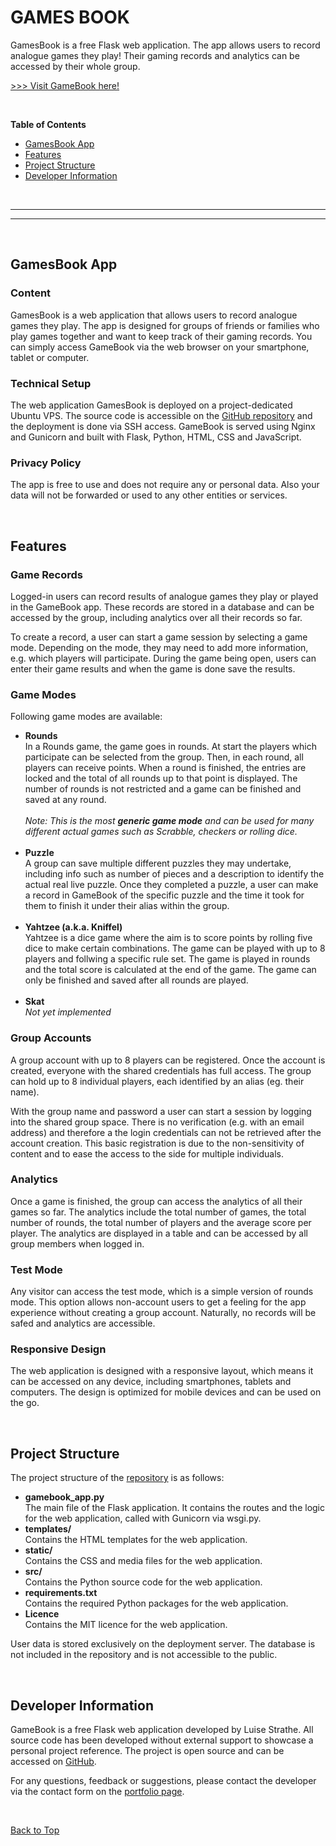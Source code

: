 <title>GamesBook README</title>

<h1>GAMES BOOK</h1>

<p>GamesBook is a free Flask web application. The app allows users to record analogue games they play! Their gaming records and analytics can be accessed by their whole group.</p>


<a href="gamesbook.site" target='_blank'>>>> Visit GameBook here!</a>

<br>

<div>
    <p><b>Table of Contents</b></p>
    <ul> 
        <li><a href="#gamesbook-app">GamesBook App</a></li>
        <li><a href="#features">Features</a></li>
        <li><a href="#project-structure">Project Structure</a></li>
        <li><a href="#developer-information">Developer Information</a></li>
</div>

<br>

---
---

<br>



<h2>GamesBook App</h2>
<h3>Content</h3>
<p>GamesBook is a web application that allows users to record analogue games they play. The app is designed for groups of friends or families who play games together and want to keep track of their gaming records. You can simply access GameBook via the web browser on your smartphone, tablet or computer.</p>

<h3>Technical Setup</h3>
<p>The web application GamesBook is deployed on a project-dedicated Ubuntu VPS. The source code is accessible on the <a href='' target='_blank'>GitHub repository</a> and the deployment is done via SSH access. GameBook is served using Nginx and Gunicorn and built with Flask, Python, HTML, CSS and JavaScript.</p>

<h3>Privacy Policy</h3>
<p>The app is free to use and does not require any or personal data. Also your data will not be forwarded or used to any other entities or services.</p>


<br> 
<h2>Features</h2>

<h3>Game Records</h3>
<p>Logged-in users can record results of analogue games they play or played in the GameBook app. These records are stored in a database and can be accessed by the group, including analytics over all their records so far.</p>
<p>To create a record, a user can start a game session by selecting a game mode. Depending on the mode, they may need to add more information, e.g. which players will participate. During the game being open, users can enter their game results and when the game is done save the results.</p>



<h3>Game Modes</h3>

<p>Following game modes are available: </p>
<ul>
    <li><b>Rounds</b> <br>In a Rounds game, the game goes in rounds. At start the players which participate can be selected from the group. Then, in each round, all players can receive points. When a round is finished, the entries are locked and the total of all rounds up to that point is displayed. The number of rounds is not restricted and a game can be finished and saved at any round.
    <br><br><i>Note: This is the most <b>generic game mode</b> and can be used for many different actual games such as Scrabble, checkers or rolling dice.</i></li><br>
    <li><b>Puzzle</b> <br>A group can save multiple different puzzles they may undertake, including info such as number of pieces and a description to identify the actual real live puzzle. Once they completed a puzzle, a user can make a record in GameBook of the specific puzzle and the time it took for them to finish it under their alias within the group.</li><br> 
    <li><b>Yahtzee (a.k.a. Kniffel)</b> <br>Yahtzee is a dice game where the aim is to score points by rolling five dice to make certain combinations. The game can be played with up to 8 players and follwing a specific rule set. The game is played in rounds and the total score is calculated at the end of the game. The game can only be finished and saved after all rounds are played.
    </li>
    <br> 
    <li><b>Skat</b> <br><i>Not yet implemented</i></li>
</ul>


<h3>Group Accounts</h3>
<p>A group account with up to 8 players can be registered. Once the account is created, everyone with the shared credentials has full access. The group can hold up to 8 individual players, each identified by an alias (eg. their name). </p>
<p> With the group name and password a user can start a session by logging into the shared group space. There is no verification (e.g. with an email address) and therefore a the login credentials can not be retrieved after the account creation. This basic registration is due to the non-sensitivity of content and to ease the access to the side for multiple individuals.</p>



<h3>Analytics</h3>
<p>Once a game is finished, the group can access the analytics of all their games so far. The analytics include the total number of games, the total number of rounds, the total number of players and the average score per player. The analytics are displayed in a table and can be accessed by all group members when logged in.</p>

<h3>Test Mode</h3>
<p>Any visitor can access the test mode, which is a simple version of rounds mode. This option allows non-account users to get a feeling for the app experience without creating a group account. Naturally, no records will be safed and analytics are accessible.</p>

<h3>Responsive Design</h3>
<p>The web application is designed with a responsive layout, which means it can be accessed on any device, including smartphones, tablets and computers. The design is optimized for mobile devices and can be used on the go.</p>

<br> 
<h2>Project Structure</h2>
<p>The project structure of the <a href='https://github.com/LuiseStrathe/Gamebook' target='_blank'>repository</a> is as follows:</p>
<ul>
    <li><b>gamebook_app.py</b> <br> The main file of the Flask application. It contains the routes and the logic for the web application, called with Gunicorn via wsgi.py.</li>
    <li><b>templates/</b> <br> Contains the HTML templates for the web application.</li>
    <li><b>static/</b> <br> Contains the CSS and media files for the web application.</li>
    <li><b>src/</b> <br> Contains the Python source code for the web application.</li>
    <li><b>requirements.txt</b> <br> Contains the required Python packages for the web application.</li>
    <li><b>Licence</b> <br> Contains the MIT licence for the web application.</li></ul>
<p>User data is stored exclusively on the deployment server. The database is not included in the repository and is not accessible to the public.</p>

<br>
<h2>Developer Information</h2>
<p>GameBook is a free Flask web application developed by Luise Strathe. All source code has been developed without external support to showcase a personal project reference. The project is open source and can be accessed on <a href='https://github.com/LuiseStrathe/Gamebook' target='_blank'>GitHub</a>.</p>
<p>For any questions, feedback or suggestions, please contact the developer via the contact form on the <a href='https://www.datascienceportfol.io/Luise_strathe' target='_blank'>portfolio page</a>.</p>

<br>

<a href="#games-book">Back to Top</a>



